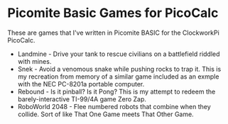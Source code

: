 # Picomite Basic Games for PicoCalc

These are games that I've written in Picomite BASIC for the ClockworkPi PicoCalc.

+ Landmine - Drive your tank to rescue civilians on a battlefield riddled with mines.
+ Snek - Avoid a venomous snake while pushing rocks to trap it. This is my recreation from memory of a similar game included as an exmple with the NEC PC-8201a portable computer.
+ Rebound - Is it pinball? Is it Pong? This is my attempt to redeem the barely-interactive TI-99/4A game Zero Zap.
+ RoboWorld 2048 - Flee numbered robots that combine when they collide.  Sort of like That One Game meets That Other Game.
